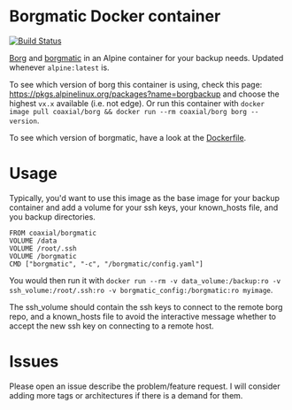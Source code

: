 # Borgmatic Docker container
[![Build Status](https://travis-ci.org/coaxial/docker-borgmatic-container.svg?branch=master)](https://travis-ci.org/coaxial/docker-borgmatic-container)

[Borg](https://borgbackup.readthedocs.io/) and [borgmatic](https://torsion.org/borgmatic/) in an Alpine container for your backup needs. Updated whenever `alpine:latest`  is.

To see which version of borg this container is using, check this page: https://pkgs.alpinelinux.org/packages?name=borgbackup and choose the highest `vx.x` available (i.e. not edge). Or run this container with `docker image pull coaxial/borg && docker run --rm coaxial/borg borg --version`.

To see which version of borgmatic, have a look at the [Dockerfile](https://github.com/coaxial/docker-borgmatic-container/blob/master/Dockerfile#L2).

# Usage

Typically, you'd want to use this image as the base image for your backup container and add a volume for your ssh keys, your known_hosts file, and you backup directories.

```
FROM coaxial/borgmatic
VOLUME /data
VOLUME /root/.ssh
VOLUME /borgmatic
CMD ["borgmatic", "-c", "/borgmatic/config.yaml"]
```

You would then run it with `docker run --rm -v data_volume:/backup:ro -v ssh_volume:/root/.ssh:ro -v borgmatic_config:/borgmatic:ro myimage`.

The ssh_volume should contain the ssh keys to connect to the remote borg repo, and a known_hosts file to avoid the interactive message whether to accept the new ssh key on connecting to a remote host.

# Issues

Please open an issue describe the problem/feature request. I will consider adding more tags or architectures if there is a demand for them.
